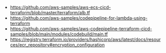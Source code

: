 * https://github.com/aws-samples/aws-ecs-cicd-terraform/blob/master/terraform/alb.tf
* https://github.com/aws-samples/codepipeline-for-lambda-using-terraform
* https://github.com/aws-samples/aws-codepipeline-terraform-cicd-samples/blob/main/modules/codebuild/main.tf
* https://registry.terraform.io/providers/hashicorp/aws/latest/docs/resources/ecr_repository#encryption_configuration